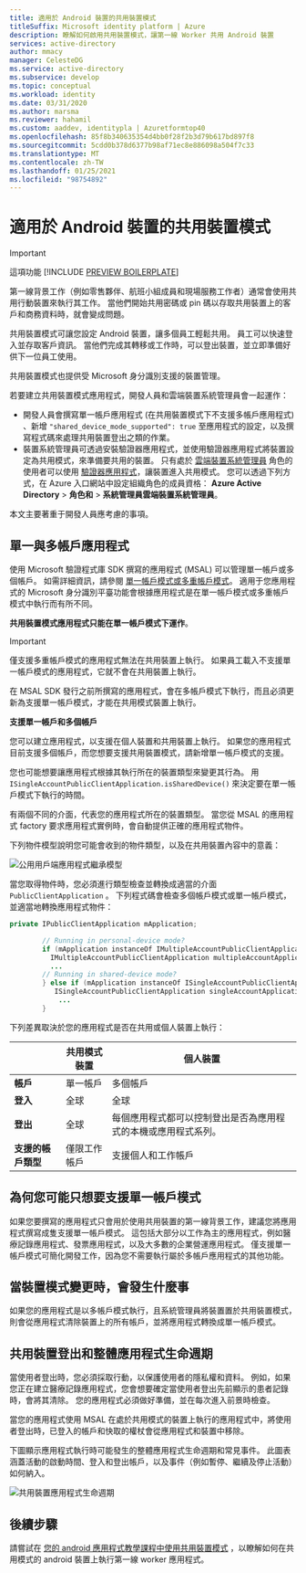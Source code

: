 ```yaml
---
title: 適用於 Android 裝置的共用裝置模式
titleSuffix: Microsoft identity platform | Azure
description: 瞭解如何啟用共用裝置模式，讓第一線 Worker 共用 Android 裝置
services: active-directory
author: mmacy
manager: CelesteDG
ms.service: active-directory
ms.subservice: develop
ms.topic: conceptual
ms.workload: identity
ms.date: 03/31/2020
ms.author: marsma
ms.reviewer: hahamil
ms.custom: aaddev, identitypla | Azuretformtop40
ms.openlocfilehash: 85f8b340635354d4bb0f28f2b3d79b617bd897f8
ms.sourcegitcommit: 5cdd0b378d6377b98af71ec8e886098a504f7c33
ms.translationtype: MT
ms.contentlocale: zh-TW
ms.lasthandoff: 01/25/2021
ms.locfileid: "98754892"
---
```

# <a name="shared-device-mode-for-android-devices"></a>適用於 Android 裝置的共用裝置模式

>[!IMPORTANT]
> 這項功能 [!INCLUDE [PREVIEW BOILERPLATE](../../../includes/active-directory-develop-preview.md)]

第一線背景工作（例如零售夥伴、航班小組成員和現場服務工作者）通常會使用共用行動裝置來執行其工作。 當他們開始共用密碼或 pin 碼以存取共用裝置上的客戶和商務資料時，就會變成問題。

共用裝置模式可讓您設定 Android 裝置，讓多個員工輕鬆共用。 員工可以快速登入並存取客戶資訊。 當他們完成其轉移或工作時，可以登出裝置，並立即準備好供下一位員工使用。

共用裝置模式也提供受 Microsoft 身分識別支援的裝置管理。

若要建立共用裝置模式應用程式，開發人員和雲端裝置系統管理員會一起運作：

- 開發人員會撰寫單一帳戶應用程式 (在共用裝置模式下不支援多帳戶應用程式) 、新增 `"shared_device_mode_supported": true` 至應用程式的設定，以及撰寫程式碼來處理共用裝置登出之類的作業。
- 裝置系統管理員可透過安裝驗證器應用程式，並使用驗證器應用程式將裝置設定為共用模式，來準備要共用的裝置。 只有處於 [雲端裝置系統管理員](../roles/permissions-reference.md#cloud-device-administrator-permissions) 角色的使用者可以使用 [驗證器應用程式](../user-help/user-help-auth-app-overview.md)，讓裝置進入共用模式。 您可以透過下列方式，在 Azure 入口網站中設定組織角色的成員資格： **Azure Active Directory**  >  **角色和**  >  **系統管理員雲端裝置系統管理員**。

 本文主要著重于開發人員應考慮的事項。

## <a name="single-vs-multiple-account-applications"></a>單一與多帳戶應用程式

使用 Microsoft 驗證程式庫 SDK 撰寫的應用程式 (MSAL) 可以管理單一帳戶或多個帳戶。 如需詳細資訊，請參閱 [單一帳戶模式或多重帳戶模式](single-multi-account.md)。 適用于您應用程式的 Microsoft 身分識別平臺功能會根據應用程式是在單一帳戶模式或多重帳戶模式中執行而有所不同。

**共用裝置模式應用程式只能在單一帳戶模式下運作**。

> [!IMPORTANT]
> 僅支援多重帳戶模式的應用程式無法在共用裝置上執行。 如果員工載入不支援單一帳戶模式的應用程式，它就不會在共用裝置上執行。
>
> 在 MSAL SDK 發行之前所撰寫的應用程式，會在多帳戶模式下執行，而且必須更新為支援單一帳戶模式，才能在共用模式裝置上執行。

**支援單一帳戶和多個帳戶**

您可以建立應用程式，以支援在個人裝置和共用裝置上執行。 如果您的應用程式目前支援多個帳戶，而您想要支援共用裝置模式，請新增單一帳戶模式的支援。

您也可能想要讓應用程式根據其執行所在的裝置類型來變更其行為。 用 `ISingleAccountPublicClientApplication.isSharedDevice()` 來決定要在單一帳戶模式下執行的時間。

有兩個不同的介面，代表您的應用程式所在的裝置類型。 當您從 MSAL 的應用程式 factory 要求應用程式實例時，會自動提供正確的應用程式物件。

下列物件模型說明您可能會收到的物件類型，以及在共用裝置內容中的意義：

![公用用戶端應用程式繼承模型](media/v2-shared-device-mode/ipublic-client-app-inheritance.png)

當您取得物件時，您必須進行類型檢查並轉換成適當的介面 `PublicClientApplication` 。 下列程式碼會檢查多個帳戶模式或單一帳戶模式，並適當地轉換應用程式物件：

```java
private IPublicClientApplication mApplication;

        // Running in personal-device mode?
        if (mApplication instanceOf IMultipleAccountPublicClientApplication) {
          IMultipleAccountPublicClientApplication multipleAccountApplication = (IMultipleAccountPublicClientApplication) mApplication;
          ...
        // Running in shared-device mode?
        } else if (mApplication instanceOf ISingleAccountPublicClientApplication) {
           ISingleAccountPublicClientApplication singleAccountApplication = (ISingleAccountPublicClientApplication) mApplication;
            ...
        }
```

下列差異取決於您的應用程式是否在共用或個人裝置上執行：

|  | 共用模式裝置  | 個人裝置 |
|---------|---------|---------|
| **帳戶**     | 單一帳戶 | 多個帳戶 |
| **登入** | 全球 | 全球 |
| **登出** | 全球 | 每個應用程式都可以控制登出是否為應用程式的本機或應用程式系列。 |
| **支援的帳戶類型** | 僅限工作帳戶 | 支援個人和工作帳戶  |

## <a name="why-you-may-want-to-only-support-single-account-mode"></a>為何您可能只想要支援單一帳戶模式

如果您要撰寫的應用程式只會用於使用共用裝置的第一線背景工作，建議您將應用程式撰寫成隻支援單一帳戶模式。 這包括大部分以工作為主的應用程式，例如醫療記錄應用程式、發票應用程式，以及大多數的企業營運應用程式。 僅支援單一帳戶模式可簡化開發工作，因為您不需要執行屬於多帳戶應用程式的其他功能。

## <a name="what-happens-when-the-device-mode-changes"></a>當裝置模式變更時，會發生什麼事

如果您的應用程式是以多帳戶模式執行，且系統管理員將裝置置於共用裝置模式，則會從應用程式清除裝置上的所有帳戶，並將應用程式轉換成單一帳戶模式。

## <a name="shared-device-sign-out-and-the-overall-app-lifecycle"></a>共用裝置登出和整體應用程式生命週期

當使用者登出時，您必須採取行動，以保護使用者的隱私權和資料。 例如，如果您正在建立醫療記錄應用程式，您會想要確定當使用者登出先前顯示的患者記錄時，會將其清除。 您的應用程式必須做好準備，並在每次進入前景時檢查。

當您的應用程式使用 MSAL 在處於共用模式的裝置上執行的應用程式中，將使用者登出時，已登入的帳戶和快取的權杖會從應用程式和裝置中移除。

下圖顯示應用程式執行時可能發生的整體應用程式生命週期和常見事件。 此圖表涵蓋活動的啟動時間、登入和登出帳戶，以及事件（例如暫停、繼續及停止活動）如何納入。

![共用裝置應用程式生命週期](media/v2-shared-device-mode/lifecycle.png)

## <a name="next-steps"></a>後續步驟

請嘗試在 [您的 android 應用程式教學課程中使用共用裝置模式](tutorial-v2-shared-device-mode.md) ，以瞭解如何在共用模式的 android 裝置上執行第一線 worker 應用程式。
